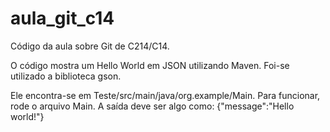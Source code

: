 # aula_git_c14
Código da aula sobre Git de C214/C14.

O código mostra um Hello World em JSON utilizando Maven.
Foi-se utilizado a biblioteca gson.

Ele encontra-se em Teste/src/main/java/org.example/Main. Para funcionar, rode o arquivo Main. 
A saída deve ser algo como: {"message":"Hello world!"}
